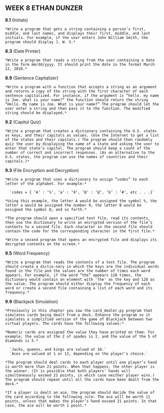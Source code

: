## WEEK 8 ETHAN DUNZER

  __8.1__ (Initials)

    *Write a program that gets a string containing a person’s first, middle, and last names, and displays their first, middle, and last initials. For example, if the user enters John William Smith, the program should display J. W. S.*

  __8.3__ (Date Printer)

    *Write a program that reads a string from the user containing a date in the form mm/dd/yyyy. It should print the date in the format March 12, 2018.*

  __8.9__ (Sentence Capitalizer)

    *Write a program with a function that accepts a string as an argument and returns a copy of the string with the first character of each sentence capitalized. For instance, if the argument is “hello. my name is Joe. what is your name?” the function should return the string “Hello. My name is Joe. What is your name?” The program should let the user enter a string and then pass it to the function. The modified string should be displayed.*

  __9.2__ (Capitol Quiz)

    *Write a program that creates a dictionary containing the U.S. states as keys, and their capitals as values. (Use the Internet to get a list of the states and their capitals.) The program should then randomly quiz the user by displaying the name of a state and asking the user to enter that state’s capital. The program should keep a count of the number of correct and incorrect responses. (As an alternative to the U.S. states, the program can use the names of countries and their capitals.)*

  __9.3__ (File Encryption and Decryption)

    *Write a program that uses a dictionary to assign “codes” to each letter of the alphabet. For example:*

      `codes = { ‘A’ : ‘%’, ‘a’ : ‘9’, ‘B’ : ‘@’, ‘b’ : ‘#’, etc . . .}`

    *Using this example, the letter A would be assigned the symbol %, the letter a would be assigned the number 9, the letter B would be assigned the symbol @, and so forth.*

    *The program should open a specified text file, read its contents, then use the dictionary to write an encrypted version of the file’s contents to a second file. Each character in the second file should contain the code for the corresponding character in the first file.*

    *Write a second program that opens an encrypted file and displays its decrypted contents on the screen.*

  __9.5__ (Word Frequency)

    *Write a program that reads the contents of a text file. The program should create a dictio-nary in which the keys are the individual words found in the file and the values are the number of times each word appears. For example, if the word “the” appears 128 times, the dictionary would contain an element with 'the' as the key and 128 as the value. The program should either display the frequency of each word or create a second file containing a list of each word and its frequency.*

  __9.9__ (Blackjack Simulation)

    *Previously in this chapter you saw the card_dealer.py program that simulates cards being dealt from a deck. Enhance the program so it simulates a simplified version of the game of Blackjack between two virtual players. The cards have the following values:*

    *Numeric cards are assigned the value they have printed on them. For example, the value of the 2 of spades is 2, and the value of the 5 of diamonds is 5.*

      `Jacks, queens, and kings are valued at 10.`
      `Aces are valued at 1 or 11, depending on the player’s choice.`

    *The program should deal cards to each player until one player’s hand is worth more than 21 points. When that happens, the other player is the winner. (It is possible that both players’ hands will simultaneously exceed 21 points, in which case neither player wins.) The program should repeat until all the cards have been dealt from the deck.*

    *If a player is dealt an ace, the program should decide the value of the card according to the following rule: The ace will be worth 11 points, unless that makes the player’s hand exceed 21 points. In that case, the ace will be worth 1 point.*
